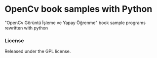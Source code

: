 # OpenCv book samples with Python

"OpenCv Görüntü İşleme ve Yapay Öğrenme" book sample programs rewritten with python

### License

Released under the GPL license.

